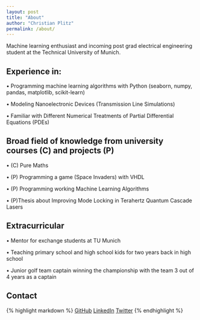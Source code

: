 ```yaml
---
layout: post
title: "About"
author: "Christian Plitz"
permalink: /about/
---
```


Machine learning enthusiast and incoming post grad electrical engineering student at the Technical University of Munich. 

## Experience in: 

• Programming machine learning algorithms with Python (seaborn, numpy, pandas, matplotlib, scikit-learn)

• Modeling Nanoelectronic Devices (Transmission Line Simulations)

• Familiar with Different Numerical Treatments of Partial Differential Equations (PDEs)


## Broad field of knowledge from university courses (C) and projects (P)

• (C) Pure Maths 

• (P) Programming a game (Space Invaders) with VHDL

• (P) Programming working Machine Learning Algorithms

• (P)Thesis about Improving Mode Locking in Terahertz Quantum Cascade Lasers 


## Extracurricular

• Mentor for exchange students at TU Munich

• Teaching primary school and high school kids for two years back in high school

• Junior golf team captain winning the championship with the team 3 out of 4 years as a captain

## Contact

{% highlight markdown %}
[GitHub](https://github.com/chrischris96/)
[LinkedIn](https://www.linkedin.com/in/christian-plitz-303180101/)
[Twitter](https://twitter.com/ChristianPlitz)
{% endhighlight %}

